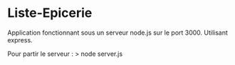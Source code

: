 # Liste-Epicerie

Application fonctionnant sous un serveur node.js sur le port 3000.
Utilisant express.

Pour partir le serveur : > node server.js
